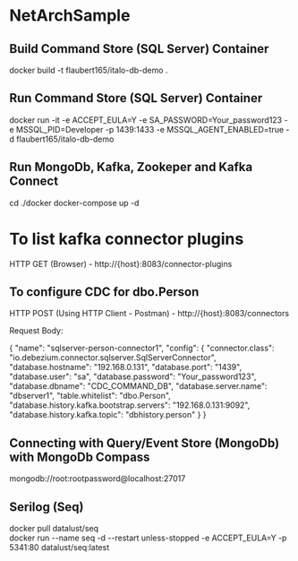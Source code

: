 # NetArchSample

## Build Command Store (SQL Server) Container

docker build -t flaubert165/italo-db-demo .

## Run Command Store (SQL Server) Container

docker run -it -e ACCEPT_EULA=Y -e SA_PASSWORD=Your_password123 -e MSSQL_PID=Developer -p 1439:1433 -e MSSQL_AGENT_ENABLED=true -d flaubert165/italo-db-demo

## Run MongoDb, Kafka, Zookeper and Kafka Connect

cd ./docker
docker-compose up -d

# To list kafka connector plugins

HTTP GET (Browser) - http://{host}:8083/connector-plugins

## To configure CDC for dbo.Person

HTTP POST (Using HTTP Client - Postman) - http://{host}:8083/connectors

Request Body:

{
    "name": "sqlserver-person-connector1",
    "config": 
    {
        "connector.class": "io.debezium.connector.sqlserver.SqlServerConnector",
        "database.hostname": "192.168.0.131",
        "database.port": "1439",
        "database.user": "sa",
        "database.password": "Your_password123",
        "database.dbname": "CDC_COMMAND_DB",
        "database.server.name": "dbserver1",
        "table.whitelist": "dbo.Person",
        "database.history.kafka.bootstrap.servers": "192.168.0.131:9092",
        "database.history.kafka.topic": "dbhistory.person"
    }
}

## Connecting with Query/Event Store (MongoDb) with MongoDb Compass

mongodb://root:rootpassword@localhost:27017

## Serilog (Seq)

docker pull datalust/seq  
docker run --name seq -d --restart unless-stopped -e ACCEPT_EULA=Y -p 5341:80 datalust/seq:latest  



